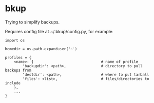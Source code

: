 # bkup

Trying to simplify backups. 

Requires config file at ~/.bkup/config.py, for example:

	import os

	homedir = os.path.expanduser('~') 

	profiles = {
		<name>: {								# name of profile
			'backupdir': <path>,				# directory to pull backups from
			'destdir': <path>,					# where to put tarball
			'files': <list>,					# files/directories to include
		},
		...
	}
